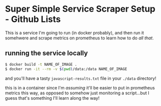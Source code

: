 # Super Simple Service Scraper Setup - Github Lists

This is a service I'm going to run (in docker probably), and then run it somehwere and scrape metrics on prometheus to learn how to do _all that_.

## running the service locally

```bash
$ docker build -t NAME_OF_IMAGE .
$ docker run -it --rm -v $(pwd)/data:/data NAME_OF_IMAGE
```

and you'll have a tasty `javascript-results.txt` file in your `./data` directory!

this is in a container since I'm _assuming_ it'll be easier to put in prometheus metrics this way, as opposed to somehow just monitoring a script...but I guess that's something I'll learn along the way!
